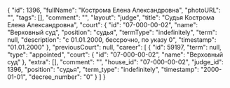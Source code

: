 {
    "id": 1396,
    "fullName": "Кострома Елена Александровна",
    "photoURL": "",
    "tags": [],
    "comment": "",
    "layout": "judge",
    "title": "Судья Кострома Елена Александровна",
    "court": {
        "id": "07-000-00-02",
        "name": "Верховный суд",
        "position": "судья",
        "termType": "indefinitely",
        "term": null,
        "description": "c 01.01.2000, бессрочно, по указу 0",
        "timestamp": "01.01.2000"
    },
    "previousCourt": null,
    "career": [
        {
            "id": 59197,
            "term": null,
            "type": "appointed",
            "court": {
                "id": "07-000-00-02",
                "name": "Верховный суд"
            },
            "extra": [],
            "comment": "",
            "house_id": "07-000-00-02",
            "judge_id": 1396,
            "position": "судья",
            "term_type": "indefinitely",
            "timestamp": "2000-01-01",
            "decree_number": "0"
        }
    ]
}